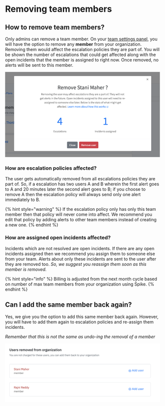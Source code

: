 # Removing team members

## How to remove team members?

Only admins can remove a team member. On your [team settings panel](https://app.spike.sh/settings/team), you will have the option to remove any **member** from your organization. Removing them would affect the escalation policies they are part of. You will be shown the number of escalations that could get affected along with the open incidents that the member is assigned to right now. Once removed, no alerts will be sent to this member.

![A snapshot of escalations and current incidents assigned that might get affected](../.gitbook/assets/image%20%2820%29.png)

### How are escalation policies affected?

The user gets automatically removed from all escalations policies they are part of. So, if a escalation has two users A and B wherein the first alert goes to A and 20 minutes later the second alert goes to B; if you choose to remove A then the escalation policy will always send only one alert immediately to B.

{% hint style="warning" %}
If the escalation policy only has only this team member then that policy will never come into affect. We recommend you edit that policy by adding alerts to other team members instead of creating a new one.
{% endhint %}

### How are assigned open incidents affected?

Incidents which are not resolved are open incidents. If there are any open incidents assigned then we recommend you assign them to someone else from your team. Alerts about only these incidents are sent to the user after they are removed too. _So, we suggest you reassign them soon as this member is removed._

{% hint style="info" %}
Billing is adjusted from the next month cycle based on number of max team members from your organization using Spike.
{% endhint %}

## Can I add the same member back again?

Yes, we give you the option to add this same member back again. However, you will have to add them again to escalation policies and re-assign them incidents.

_Remember that this is not the same as undo-ing the removal of a member_

![Add removed team members](../.gitbook/assets/screenshot-2020-09-25-at-12.54.15-pm.png)





